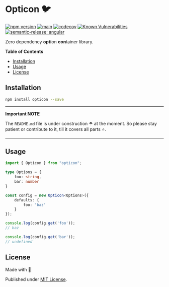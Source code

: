 # Opticon 🐦

[![npm version](https://badge.fury.io/js/opticon.svg)](https://badge.fury.io/js/opticon)
[![main](https://github.com/tada5hi/opticon/actions/workflows/main.yml/badge.svg)](https://github.com/tada5hi/opticon/actions/workflows/main.yml)
[![codecov](https://codecov.io/gh/tada5hi/opticon/branch/master/graph/badge.svg?token=0VL41WO0CG)](https://codecov.io/gh/tada5hi/opticon)
[![Known Vulnerabilities](https://snyk.io/test/github/Tada5hi/opticon/badge.svg?targetFile=package.json)](https://snyk.io/test/github/Tada5hi/opticon?targetFile=package.json)
[![semantic-release: angular](https://img.shields.io/badge/semantic--release-angular-e10079?logo=semantic-release)](https://github.com/semantic-release/semantic-release)

Zero dependency **opti**on **con**tainer library.

**Table of Contents**

- [Installation](#installation)
- [Usage](#usage)
- [License](#license)

## Installation

```bash
npm install opticon --save
```

---
**Important NOTE**

The `README.md` file is under construction ☂ at the moment.
So please stay patient or contribute to it, till it covers all parts ⭐.

---

## Usage

```typescript
import { Opticon } from "opticon";

type Options = {
    foo: string,
    bar: number
}

const config = new Opticon<Options>({
    defaults: {
        foo: 'baz'
    }
});

console.log(config.get('foo'));
// baz

console.log(config.get('bar'));
// undefined
```

## License

Made with 💚

Published under [MIT License](./LICENSE).
